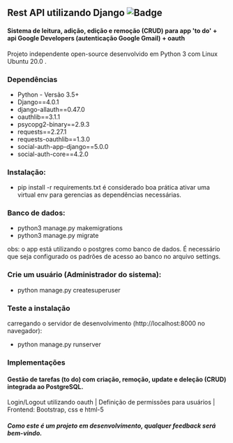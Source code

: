 ## Rest API utilizando Django ![Badge](https://img.shields.io/badge/rest-api-%237159c1?style=for-the-badge&logo=ghost)
#### Sistema de leitura, adição, edição e remoção (CRUD) para app 'to do' + api Google Developers (autenticação Google Gmail) + oauth

Projeto independente open-source desenvolvido em Python 3 com Linux Ubuntu 20.0
.
### Dependências 

- Python - Versão 3.5+
- Django==4.0.1
- django-allauth==0.47.0
- oauthlib==3.1.1
- psycopg2-binary==2.9.3
- requests==2.27.1
- requests-oauthlib==1.3.0
- social-auth-app-django==5.0.0
- social-auth-core==4.2.0


### Instalação:

- pip install -r requirements.txt
é considerado boa prática ativar uma virtual env para gerencias as dependências necessárias.

### Banco de dados:

- python3 manage.py makemigrations
- python3 manage.py migrate

obs: o app está utilizando o postgres como banco de dados.
É necessário que seja configurado os padrões de acesso ao banco no arquivo settings.


### Crie um usuário (Administrador do sistema):

- python manage.py createsuperuser

### Teste a instalação 
carregando o servidor de desenvolvimento (http://localhost:8000 no navegador):
- python manage.py runserver


### Implementações

#### Gestão de tarefas (to do) com criação, remoção, update e deleção (CRUD) integrada ao PostgreSQL.

Login/Logout utilizando oauth | Definição de permissões para usuários | Frontend: Bootstrap, css e html-5


##### Como este é um projeto em desenvolvimento, qualquer feedback será bem-vindo.
